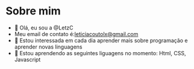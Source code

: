 # Sobre mim
- 👋 Olá, eu sou a @LetzC
-  Meu email de contato é:leticiacoutolx@gmail.com
- 👀 Estou interessada em cada dia aprender mais sobre programação e aprender novas linguagens
- 🌱 Estou aprendendo as seguintes liguagens no momento: Html, CSS, Javascript
